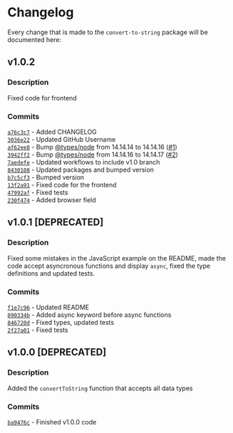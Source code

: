 # Changelog
Every change that is made to the `convert-to-string` package will be documented here:
## v1.0.2
### Description
Fixed code for frontend
### Commits
[`a76c3c7`](https://github.com/jsmon/convert-to-string/commit/a76c3c77c6a61a56f0f68ff3ec52bd07d0247ed1) - Added CHANGELOG  
[`3036e22`](https://github.com/jsmon/convert-to-string/commit/3036e22e2b1c06e9313aa385a91dc6127aa925c8) - Updated GitHub Username  
[`af62ee8`](https://github.com/jsmon/convert-to-string/commit/af62ee8369dfc2eb0ea09ba78ef371c5e31c83bf) - Bump [@types/node](https://github.com/DefinitelyTyped/DefinitelyTyped/tree/master/types/node) from 14.14.14 to 14.14.16 ([#1](https://github.com/jsmon/convert-to-string/pull/1))  
[`3942ff2`](https://github.com/jsmon/convert-to-string/commit/3942ff22f7a4050ee1509b754697acea6f52ea12) - Bump [@types/node](https://github.com/DefinitelyTyped/DefinitelyTyped/tree/master/types/node) from 14.14.16 to 14.14.17 ([#2](https://github.com/jsmon/convert-to-string/pull/2))  
[`7aedefe`](https://github.com/jsmon/convert-to-string/commit/7aedefe7cf24be54957ca04c517c086178fa214c) - Updated workflows to include v1.0 branch  
[`8430108`](https://github.com/jsmon/convert-to-string/commit/8430108177af68ee6b08ba1b37f1f8ac836940d2) - Updated packages and bumped version  
[`b7c5cf3`](https://github.com/jsmon/convert-to-string/commit/b7c5cf3a5f5455f48974a06617c49b52e236f54a) - Bumped version  
[`13f2a91`](https://github.com/jsmon/convert-to-string/commit/13f2a9106f6d2ff73ac0a3eefaaf5a9931a10098) - Fixed code for the frontend  
[`47992af`](https://github.com/jsmon/convert-to-string/commit/47992af36bed953422994b326179fbc068a53c45) - Fixed tests  
[`230f474`](https://github.com/jsmon/convert-to-string/commit/230f474d717beb0bc7e27c46f9d5b180c8b32cf1) - Added browser field


## v1.0.1 [DEPRECATED]
### Description
Fixed some mistakes in the JavaScript example on the README, made the code accept asyncronous functions and display `async`, fixed the type definitions and updated tests.
### Commits
[`f1e7c96`](https://github.com/jsmon/convert-to-string/commit/f1e7c96bf0de66700ae146c5246886c4f8607aca) - Updated README  
[`090334b`](https://github.com/jsmon/convert-to-string/commit/090334bd66027365164fdb97c85a5187f44e337b) - Added async keyword before async functions  
[`846720d`](https://github.com/jsmon/convert-to-string/commit/846720dfd35fa1d292858ddaccb64fd906585c18) - Fixed types, updated tests  
[`2f27a01`](https://github.com/jsmon/convert-to-string/commit/2f27a01ee73131cdc9312d6d66edce61d1b1ccd0) - Fixed tests

## v1.0.0 [DEPRECATED]
### Description
Added the `convertToString` function that accepts all data types
### Commits
[`ba9476c`](https://github.com/jsmon/convert-to-string/commit/ba9476c1232207c6b5398dc80d9085347c1bdd59) - Finished v1.0.0 code
